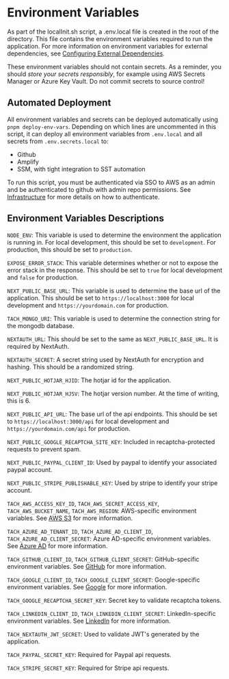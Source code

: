 # Environment Variables

As part of the localInit.sh script, a .env.local file is created in the root of the directory. This file contains the environment variables required to run the application. For more information on environment variables for external dependencies, see [Configuring External Dependencies](/docs/configuring_external_dependencies.md).

These environment variables should not contain secrets. As a reminder, you should _store your secrets responsibly_, for example using AWS Secrets Manager or Azure Key Vault. Do not commit secrets to source control!

## Automated Deployment

All environment variables and secrets can be deployed automatically using `pnpm deploy-env-vars`. Depending on which lines are uncommented in this script, it can deploy all environment variables from `.env.local` and all secrets from `.env.secrets.local` to:

- Github
- Amplify
- SSM, with tight integration to SST automation

To run this script, you must be authenticated via SSO to AWS as an admin and be authenticated to github with admin repo permissions. See [Infrastructure](./infrastructure.md) for more details on how to authenticate.

## Environment Variables Descriptions

`NODE_ENV`: This variable is used to determine the environment the application is running in. For local development, this should be set to `development`. For production, this should be set to `production`.

`EXPOSE_ERROR_STACK`: This variable determines whether or not to expose the error stack in the response. This should be set to `true` for local development and `false` for production.

`NEXT_PUBLIC_BASE_URL`: This variable is used to determine the base url of the application. This should be set to `https://localhost:3000` for local development and `https://yourdomain.com` for production.

`TACH_MONGO_URI`: This variable is used to determine the connection string for the mongodb database.

`NEXTAUTH_URL`: This should be set to the same as `NEXT_PUBLIC_BASE_URL`. It is required by NextAuth.

`NEXTAUTH_SECRET`: A secret string used by NextAuth for encryption and hashing. This should be a randomized string.

`NEXT_PUBLIC_HOTJAR_HJID`: The hotjar id for the application.

`NEXT_PUBLIC_HOTJAR_HJSV`: The hotjar version number. At the time of writing, this is 6.

`NEXT_PUBLIC_API_URL`: The base url of the api endpoints. This should be set to `https://localhost:3000/api` for local development and `https://yourdomain.com/api` for production.

`NEXT_PUBLIC_GOOGLE_RECAPTCHA_SITE_KEY`: Included in recaptcha-protected requests to prevent spam.

`NEXT_PUBLIC_PAYPAL_CLIENT_ID`: Used by paypal to identify your associated paypal account.

`NEXT_PUBLIC_STRIPE_PUBLISHABLE_KEY`: Used by stripe to identify your stripe account.

`TACH_AWS_ACCESS_KEY_ID`, `TACH_AWS_SECRET_ACCESS_KEY`, `TACH_AWS_BUCKET_NAME`, `TACH_AWS_REGION`: AWS-specific environment variables. See [AWS S3](/docs/configuring_external_dependencies.md#aws-s3) for more information.

`TACH_AZURE_AD_TENANT_ID`, `TACH_AZURE_AD_CLIENT_ID`, `TACH_AZURE_AD_CLIENT_SECRET`: Azure AD-specific environment variables. See [Azure AD](/docs/configuring_external_dependencies.md#azure-ad) for more information.

`TACH_GITHUB_CLIENT_ID`, `TACH_GITHUB_CLIENT_SECRET`: GitHub-specific environment variables. See [GitHub](/docs/configuring_external_dependencies.md#github) for more information.

`TACH_GOOGLE_CLIENT_ID`, `TACH_GOOGLE_CLIENT_SECRET`: Google-specific environment variables. See [Google](/docs/configuring_external_dependencies.md#google) for more information.

`TACH_GOOGLE_RECAPTCHA_SECRET_KEY`: Secret key to validate recaptcha tokens.

`TACH_LINKEDIN_CLIENT_ID`, `TACH_LINKEDIN_CLIENT_SECRET`: LinkedIn-specific environment variables. See [LinkedIn](/docs/configuring_external_dependencies.md#linkedin) for more information.

`TACH_NEXTAUTH_JWT_SECRET`: Used to validate JWT's generated by the application.

`TACH_PAYPAL_SECRET_KEY`: Required for Paypal api requests.

`TACH_STRIPE_SECRET_KEY`: Required for Stripe api requests.
